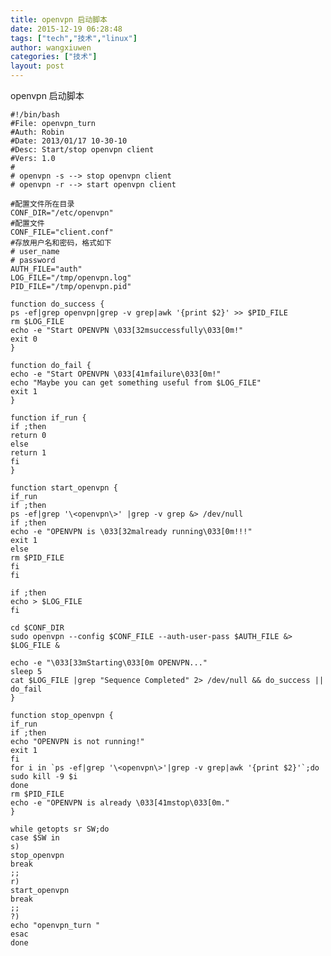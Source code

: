 ```yaml
---
title: openvpn 启动脚本
date: 2015-12-19 06:28:48
tags: ["tech","技术","linux"]
author: wangxiuwen
categories: ["技术"]
layout: post
---
```


openvpn 启动脚本

	#!/bin/bash 
	#File: openvpn_turn 
	#Auth: Robin 
	#Date: 2013/01/17 10-30-10 
	#Desc: Start/stop openvpn client 
	#Vers: 1.0 
	# 
	# openvpn -s --> stop openvpn client 
	# openvpn -r --> start openvpn client 
	
	#配置文件所在目录 
	CONF_DIR="/etc/openvpn" 
	#配置文件 
	CONF_FILE="client.conf" 
	#存放用户名和密码，格式如下 
	# user_name 
	# password 
	AUTH_FILE="auth" 
	LOG_FILE="/tmp/openvpn.log" 
	PID_FILE="/tmp/openvpn.pid" 
	
	function do_success { 
	ps -ef|grep openvpn|grep -v grep|awk '{print $2}' >> $PID_FILE 
	rm $LOG_FILE 
	echo -e "Start OPENVPN \033[32msuccessfully\033[0m!" 
	exit 0 
	} 
	
	function do_fail { 
	echo -e "Start OPENVPN \033[41mfailure\033[0m!" 
	echo "Maybe you can get something useful from $LOG_FILE" 
	exit 1 
	} 
	
	function if_run { 
	if ;then 
	return 0 
	else 
	return 1 
	fi  
	} 
	
	function start_openvpn { 
	if_run 
	if ;then 
	ps -ef|grep '\<openvpn\>' |grep -v grep &> /dev/null 
	if ;then 
	echo -e "OPENVPN is \033[32malready running\033[0m!!!" 
	exit 1 
	else 
	rm $PID_FILE 
	fi 
	fi 
	
	if ;then 
	echo > $LOG_FILE 
	fi 
	
	cd $CONF_DIR 
	sudo openvpn --config $CONF_FILE --auth-user-pass $AUTH_FILE &> $LOG_FILE & 
	
	echo -e "\033[33mStarting\033[0m OPENVPN..." 
	sleep 5 
	cat $LOG_FILE |grep "Sequence Completed" 2> /dev/null && do_success || do_fail 
	} 
	
	function stop_openvpn { 
	if_run 
	if ;then 
	echo "OPENVPN is not running!" 
	exit 1 
	fi 
	for i in `ps -ef|grep '\<openvpn\>'|grep -v grep|awk '{print $2}'`;do 
	sudo kill -9 $i 
	done 
	rm $PID_FILE 
	echo -e "OPENVPN is already \033[41mstop\033[0m." 
	} 
	
	while getopts sr SW;do 
	case $SW in 
	s) 
	stop_openvpn 
	break 
	;; 
	r) 
	start_openvpn 
	break 
	;; 
	?) 
	echo "openvpn_turn " 
	esac 
	done